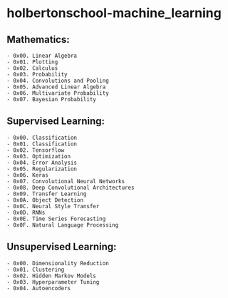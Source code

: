 # holbertonschool-machine_learning

## Mathematics:

    - 0x00. Linear Algebra
    - 0x01. Plotting
    - 0x02. Calculus
    - 0x03. Probability
    - 0x04. Convolutions and Pooling
    - 0x05. Advanced Linear Algebra
    - 0x06. Multivariate Probability
    - 0x07. Bayesian Probability

## Supervised Learning:

    - 0x00. Classification
    - 0x01. Classification
    - 0x02. Tensorflow
    - 0x03. Optimization
    - 0x04. Error Analysis
    - 0x05. Regularization
    - 0x06. Keras
    - 0x07. Convolutional Neural Networks
    - 0x08. Deep Convolutional Architectures
    - 0x09. Transfer Learning
    - 0x0A. Object Detection
    - 0x0C. Neural Style Transfer
    - 0x0D. RNNs
    - 0x0E. Time Series Forecasting
    - 0x0F. Natural Language Processing

## Unsupervised Learning:

    - 0x00. Dimensionality Reduction
    - 0x01. Clustering
    - 0x02. Hidden Markov Models
    - 0x03. Hyperparameter Tuning
    - 0x04. Autoencoders
